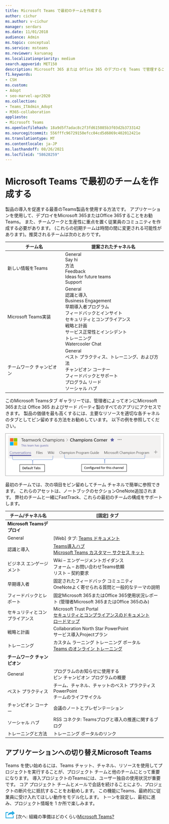 ```yaml
---
title: Microsoft Teams で最初のチームを作成する
author: cichur
ms.author: v-cichur
manager: serdars
ms.date: 11/01/2018
audience: Admin
ms.topic: conceptual
ms.service: msteams
ms.reviewer: karuanag
ms.localizationpriority: medium
search.appverid: MET150
description: Microsoft 365 または Office 365 のデプロイを Teams で管理することで、Teams の導入を推進する方法について説明します。また、重要なリソースを適切なチャネルのタブとしてピン留めする方法も含まれています。
f1.keywords:
- CSH
ms.custom:
- Adopt
- seo-marvel-apr2020
ms.collection:
- Teams_ITAdmin_Adopt
- M365-collaboration
appliesto:
- Microsoft Teams
ms.openlocfilehash: 18a9d5f7adac8c2f3fd615085b3f03d2b3733142
ms.sourcegitcommit: 556fffc96729150efcc04cd5d6069c402012421e
ms.translationtype: MT
ms.contentlocale: ja-JP
ms.lasthandoff: 08/26/2021
ms.locfileid: "58628259"
---
```

# <a name="create-your-first-teams-in-microsoft-teams"></a>Microsoft Teams で最初のチームを作成する

製品の導入を促進する最善のTeams製品を使用する方法です。 アプリケーションを使用して、デプロイをMicrosoft 365またはOffice 365することをお勧Teams。 また、チームワークと生産性に重点を置く従業員のコミュニティを作成する必要があります。 (これらの初期チームは時間の間に変更される可能性があります)。推奨されるチームは次のとおりです。

| チーム名 | 提案されたチャネル名 |
| --------- | ---------------------- |
| 新しい情報をTeams | General</br> Say hi</br> 方法</br>Feedback </br> Ideas for future teams </br> Support |
| Microsoft Teams実装 | General <br/> 認識と導入 <br/> Business Engagement <br/> 早期導入者プログラム <br/> フィードバックとインサイト <br/> セキュリティとコンプライアンス <br/> 戦略と計画 <br/> サービス正常性とインシデント <br/> トレーニング <br/> Watercooler Chat |
| チームワーク チャンピオン | General <br/> ベスト プラクティス、トレーニング、および方法 <br/> チャンピオン コーナー <br/> フィードバックとサポート <br/> プログラム リード <br/> ソーシャル ハブ |

このMicrosoft Teamsタブ ギャラリーでは、[](/microsoftteams/platform/concepts/tabs/tabs-overview)管理者によってオンにMicrosoft 365または Office 365 およびサード パーティ製のすべてのアプリにアクセスできます。 製品の価値を最も高くするには、主要なリソースを適切な各チャネルのタブとしてピン留めする方法をお勧めしています。 以下の例を参照してください。

![既定のタブとカスタム タブを示すスクリーン ショット](media/teams-adoption-tab-example.png)

最初のチームでは、次の項目をピン留めしてチーム チャネルで簡単に参照できます。 これらのアセットは、ノートブックのセクションOneNote追加されます。 弊社のチームと一緒にFastTrack、これらの最初のチームの構成をサポートします。 

|チーム/チャネル名 | [固定] タブ |
|----------------- | ---------- |
| **Microsoft Teamsデプロイ** ||
| General | [Web] タブ: [Teams ドキュメント](./index.yml) |
| 認識と導入 | [Teams導入ハブ](https://aka.ms/DriveTeamsAdoption)<br/>[Microsoft Teams カスタマー サクセス キット](https://aka.ms/TeamsCustomerSuccess)|
| ビジネス エンゲージメント | Wiki – エンゲージメントガイダンス<br/>フォーム – お問い合わせTeams依頼<br/>リスト – 契約要求 |
|早期導入者 | 固定されたフィードバック コミュニティ <br/> OneNoteよく寄せられる質問と一般的なテーマの説明 |
| フィードバックとレポート | 固定Microsoft 365またはOffice 365使用状況レポート (管理者Microsoft 365またはOffice 365のみ) |
| セキュリティとコンプライアンス | Microsoft Trust Portal <br/> [セキュリティとコンプライアンスのドキュメント](/office365/securitycompliance/index)<br/> [ロードマップ](/office365/securitycompliance/security-roadmap) |
| 戦略と計画 | Collaboration North Star PowerPoint <br/> サービス導入Projectプラン |
| トレーニング | カスタム ラーニング トレーニング ポータル <br/> [Teams のオンライン トレーニング](https://aka.ms/TeamsTraining) |
| **チームワーク チャンピオン**|  |
| General | プログラムのお知らせに使用する <br/> ピン チャンピオン プログラムの概要 |
| ベスト プラクティス | チーム、チャネル、チャットのベスト プラクティスPowerPoint <br/> チームのライフサイクル |
| チャンピオン コーナー | 会議のノートとプレゼンテーション |
| ソーシャル ハブ | RSS コネクタ: Teamsブログと導入の推進に関するブログ |
| トレーニングと方法 | トレーニング ポータルのリンク |

## <a name="making-the-switch-to-microsoft-teams"></a>アプリケーションへの切り替えMicrosoft Teams

Teams を使い始めるには、Teams チャット、チャネル、リソースを使用してプロジェクトを実行することが、プロジェクト チームと他のチームにとって重要になります。 導入プロジェクトのTeamsには、ユーザー独自の使用状況が重要です。 コア プロジェクト チームとメールで会話を続けることにより、プロジェクトの断片化に抵抗することをお勧めします。 この機能にTeams、最終的に従業員に受け入れてほしい動作をモデル化します。 トーンを設定し、最初に進み、プロジェクト情報を 1 か所で楽しみます。  

![次の手順を示すアイコン ](media/teams-adoption-next-icon.png) [次へ: 組織の準備はどのくらい[Microsoft Teams?](teams-adoption-assess-readiness.md)